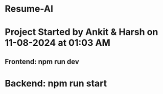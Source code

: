 # Resume-AI

# Project Started by Ankit & Harsh on 11-08-2024 at 01:03 AM

## Frontend: npm run dev
# Backend: npm run start